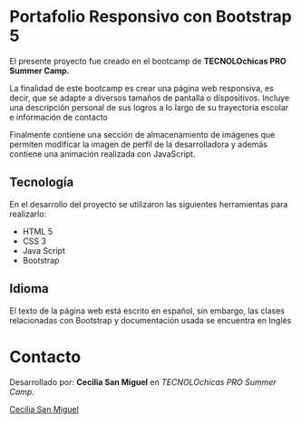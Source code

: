 # Portafolio Responsivo con Bootstrap 5

El presente proyecto fue creado en el bootcamp de **TECNOLOchicas PRO Summer Camp.**

La finalidad de este bootcamp es crear una página web responsiva, es decir, que se adapte a diversos tamaños de pantalla o dispositivos. Incluye una descripción personal de sus logros a lo largo de su trayectoria escolar e información de contacto

Finalmente contiene una sección de almacenamiento de imágenes que permiten modificar la imagen de perfil de la desarrolladora y además contiene una animación realizada con JavaScript.

## Tecnología
En el desarrollo del proyecto se utilizaron las siguientes herramientas para realizarlo: 

+ HTML 5
+ CSS 3
+ Java Script
+ Bootstrap

## Idioma
El texto de la página web está escrito en español, sin embargo, las clases relacionadas con Bootstrap y documentación usada se encuentra en Inglés

# Contacto

Desarrollado por: **Cecilia San Miguel** en *TECNOLOchicas PRO Summer Camp.*

[Cecilia San Miguel](https://www.linkedin.com/in/cecysamitu/)
